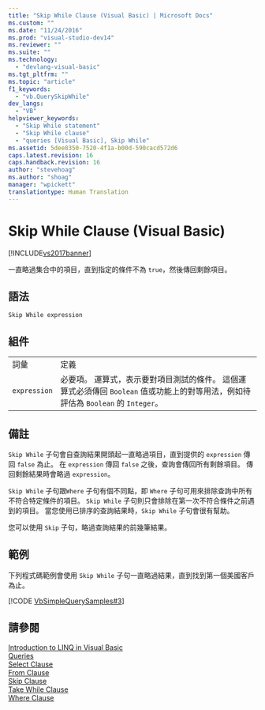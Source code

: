 ```yaml
---
title: "Skip While Clause (Visual Basic) | Microsoft Docs"
ms.custom: ""
ms.date: "11/24/2016"
ms.prod: "visual-studio-dev14"
ms.reviewer: ""
ms.suite: ""
ms.technology: 
  - "devlang-visual-basic"
ms.tgt_pltfrm: ""
ms.topic: "article"
f1_keywords: 
  - "vb.QuerySkipWhile"
dev_langs: 
  - "VB"
helpviewer_keywords: 
  - "Skip While statement"
  - "Skip While clause"
  - "queries [Visual Basic], Skip While"
ms.assetid: 5dee8350-7520-4f1a-b00d-590cacd572d6
caps.latest.revision: 16
caps.handback.revision: 16
author: "stevehoag"
ms.author: "shoag"
manager: "wpickett"
translationtype: Human Translation
---
```

# Skip While Clause (Visual Basic)
[!INCLUDE[vs2017banner](../../../csharp/includes/vs2017banner.md)]

一直略過集合中的項目，直到指定的條件不為 `true`，然後傳回剩餘項目。  
  
## 語法  
  
```  
Skip While expression  
```  
  
## 組件  
  
|||  
|-|-|  
|詞彙|定義|  
|`expression`|必要項。  運算式，表示要對項目測試的條件。  這個運算式必須傳回 `Boolean` 值或功能上的對等用法，例如待評估為 `Boolean` 的 `Integer`。|  
  
## 備註  
 `Skip While` 子句會自查詢結果開頭起一直略過項目，直到提供的 `expression` 傳回 `false` 為止。  在 `expression` 傳回 `false` 之後，查詢會傳回所有剩餘項目。  傳回剩餘結果時會略過 `expression`。  
  
 `Skip While` 子句跟`Where` 子句有個不同點，即 `Where` 子句可用來排除查詢中所有不符合特定條件的項目。  `Skip While` 子句則只會排除在第一次不符合條件之前遇到的項目。  當您使用已排序的查詢結果時，`Skip While` 子句會很有幫助。  
  
 您可以使用 `Skip` 子句，略過查詢結果的前幾筆結果。  
  
## 範例  
 下列程式碼範例會使用 `Skip While` 子句一直略過結果，直到找到第一個美國客戶為止。  
  
 [!CODE [VbSimpleQuerySamples#3](../CodeSnippet/VS_Snippets_VBCSharp/VbSimpleQuerySamples#3)]  
  
## 請參閱  
 [Introduction to LINQ in Visual Basic](../../../visual-basic/programming-guide/language-features/linq/introduction-to-linq.md)   
 [Queries](../../../visual-basic/language-reference/queries/queries.md)   
 [Select Clause](../../../visual-basic/language-reference/queries/select-clause.md)   
 [From Clause](../../../visual-basic/language-reference/queries/from-clause.md)   
 [Skip Clause](../../../visual-basic/language-reference/queries/skip-clause.md)   
 [Take While Clause](../../../visual-basic/language-reference/queries/take-while-clause.md)   
 [Where Clause](../../../visual-basic/language-reference/queries/where-clause.md)
